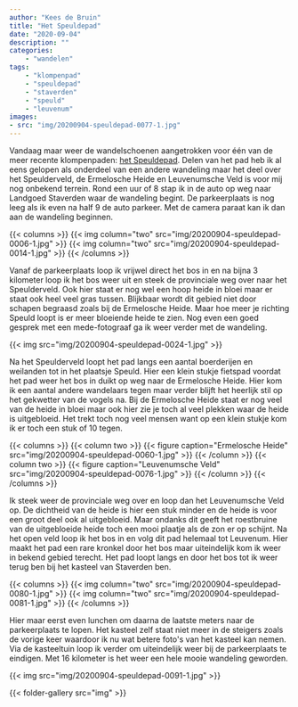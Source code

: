 ```yaml
---
author: "Kees de Bruin"
title: "Het Speuldepad"
date: "2020-09-04"
description: ""
categories:
    - "wandelen"
tags:
    - "klompenpad"
    - "speuldepad"
    - "staverden"
    - "speuld"
    - "leuvenum"
images:
- src: "img/20200904-speuldepad-0077-1.jpg"
---
```


Vandaag maar weer de wandelschoenen aangetrokken voor één van de meer recente klompenpaden: [het Speuldepad](https://klompenpaden.nl/klompenpad/speuldepad/). Delen van het pad heb ik al eens gelopen als onderdeel van een andere wandeling maar het deel over het Speulderveld, de Ermelosche Heide en Leuvenumsche Veld is voor mij nog onbekend terrein. Rond een uur of 8 stap ik in de auto op weg naar Landgoed Staverden waar de wandeling begint. De parkeerplaats is nog leeg als ik even na half 9 de auto parkeer. Met de camera paraat kan ik dan aan de wandeling beginnen.

{{< columns >}}
    {{< img column="two" src="img/20200904-speuldepad-0006-1.jpg" >}}
    {{< img column="two" src="img/20200904-speuldepad-0014-1.jpg" >}}
{{< /columns >}}

Vanaf de parkeerplaats loop ik vrijwel direct het bos in en na bijna 3 kilometer loop ik het bos weer uit en steek de provinciale weg over naar het Speulderveld. Ook hier staat er nog wel een hoop heide in bloei maar er staat ook heel veel gras tussen. Blijkbaar wordt dit gebied niet door schapen begraasd zoals bij de Ermelosche Heide. Maar hoe meer je richting Speuld loopt is er meer bloeiende heide te zien. Nog even een goed gesprek met een mede-fotograaf ga ik weer verder met de wandeling.

{{< img src="img/20200904-speuldepad-0024-1.jpg" >}}

Na het Speulderveld loopt het pad langs een aantal boerderijen en weilanden tot in het plaatsje Speuld. Hier een klein stukje fietspad voordat het pad weer het bos in duikt op weg naar de Ermelosche Heide. Hier kom ik een aantal andere wandelaars tegen maar verder blijft het heerlijk stil op het gekwetter van de vogels na. Bij de Ermelosche Heide staat er nog veel van de heide in bloei maar ook hier zie je toch al veel plekken waar de heide is uitgebloeid. Het trekt toch nog veel mensen want op een klein stukje kom ik er toch een stuk of 10 tegen.

{{< columns >}}
    {{< column two >}}
        {{< figure caption="Ermelosche Heide" src="img/20200904-speuldepad-0060-1.jpg" >}}
    {{< /column >}}
    {{< column two >}}
        {{< figure caption="Leuvenumsche Veld" src="img/20200904-speuldepad-0076-1.jpg" >}}
    {{< /column >}}
{{< /columns >}}

Ik steek weer de provinciale weg over en loop dan het Leuvenumsche Veld op. De dichtheid van de heide is hier een stuk minder en de heide is voor een groot deel ook al uitgebloeid. Maar ondanks dit geeft het roestbruine van de uitgebloeide heide toch een mooi plaatje als de zon er op schijnt. Na het open veld loop ik het bos in en volg dit pad helemaal tot Leuvenum. Hier maakt het pad een rare kronkel door het bos maar uiteindelijk kom ik weer in bekend gebied terecht. Het pad loopt langs en door het bos tot ik weer terug ben bij het kasteel van Staverden ben.

{{< columns >}}
    {{< img column="two" src="img/20200904-speuldepad-0080-1.jpg" >}}
    {{< img column="two" src="img/20200904-speuldepad-0081-1.jpg" >}}
{{< /columns >}}

Hier maar eerst even lunchen om daarna de laatste meters naar de parkeerplaats te lopen. Het kasteel zelf staat niet meer in de steigers zoals de vorige keer waardoor ik nu wat betere foto's van het kasteel kan nemen. Via de kasteeltuin loop ik verder om uiteindelijk weer bij de parkeerplaats te eindigen. Met 16 kilometer is het weer een hele mooie wandeling geworden.

{{< img src="img/20200904-speuldepad-0091-1.jpg" >}}

{{< folder-gallery src="img" >}}